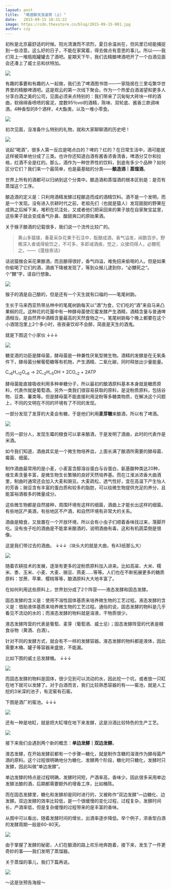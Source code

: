 ```yaml
---
layout: post
title:  "喝酒聊天涨姿势（上）"
date:   2015-09-15 10:31:22
image: https://cdn.thexstore.cn/blog/2015-09-15-001.jpg
author: czy
---
```

初秋是北京最舒适的时候。阳光清澈而不浓烈，夏日余温尚在，但风里已经能捕捉到一些凉意。这么好的日子，不能在家窝着，得去做点有意思的事儿。所以——我们背上一堆瓶瓶罐罐去了酒吧。星期天下午，我们去精酿啤酒吧开了一个白酒见面会还凑上了威士忌和伏特加。

![](https://cdn.thexstore.cn/blog/2015-09-15-002.jpg)

有趣的事要和有趣的人一起做，我们去了啤酒图书馆——一家隐居在三里屯繁华世界里的精酿啤酒吧。这是观云的第一次线下聚会。作为一个热爱白酒渴望和更多人分享白酒之美的公司，见面必须来点特别的：我们带来了沉甸甸大砖块一样的酒曲，软绵绵香喷喷的窖泥，度数95％vol的酒精，陈味、双轮底、酱香三款调味酒，4种香型的8个酒样，4大酯类，以及一堆小零食。

![](https://cdn.thexstore.cn/blog/2015-09-15-003.jpg)

初次见面，没准备什么特别的礼物，就和大家聊聊酒的历史吧！

![](https://cdn.thexstore.cn/blog/2015-09-15-004.jpg)

说起“喝酒”，很多人第一反应是喝点白的？啤的？红的？在日常生活中，酒可能就这样被简单地分成了三类。也许你还知道白酒有酱香浓香清香，啤酒分艾尔和拉格，红酒不全是红的。那么，酒作为一种世界性的饮料，到底有多少个品种？如何区分它们？我们来一个最简单，也是最基础的分类——**酿造酒｜蒸馏酒**。

世界上所有的酒都可以归纳到这个分类中。酿造酒和蒸馏酒的根本区别是：是否有蒸馏这个工序。

酿造酒的定义是：只利用酒精发酵过程酿造而成的酒精饮料。酒不是一个发明，而是一个发现。没有进入农耕时代之前，老祖先们（也就是猿人）发现甜甜的野果在成熟之后掉下来，堆积在坑洼处，又或者他们把采回来的果子放在自家聚宝盆里，这些果子就会变成香气扑鼻、酸甜爽口的原始果酒。

关于猴子酿酒的记载很多，我们说一个流传比较广的。

<blockquote>
  <p>
    黄山多猿猱，春夏采杂花果于石洼中，酝酿成酒，香气溢发，闻数百步。野樵深入者或得偷饮之，不可多，多即减酒痕，觉之，众猱伺得人，必嬲死之。——《蓬栊夜话》
  </p>
</blockquote>

话说猿猴会采花果酿酒，而且酿得很好，香气四溢，难免招来偷喝的人。但是如果你偷喝了它们的酒，酒痕下降被发现了，等到众猴儿逮到你，“必嬲死之“。个”嬲“字，请自行想象。

![](https://cdn.thexstore.cn/blog/2015-09-15-005.jpg)

猴子的酒是自己酿的，但是还有一个天生就有口福的——笔尾树鼩。

生长于马来西亚热带丛林中的笔尾树鼩每天以“酒”为食，它们吃的“酒”来自马来凸果榈的花。这种花的花蕾中有一种酵母菌使花蜜发酵产生酒精，酒精含量与普通啤酒相当，是自然界中酒精含量最高的天然食物之一。笔尾树鼩每个晚上都要在这个小酒馆泡里上2个多小时，夜夜豪饮却不会醉，简直是天生的酒鬼。

就是下图这个小家伙 ↓↓↓

![](https://cdn.thexstore.cn/blog/2015-09-15-006.jpg)

糖变酒的功臣是酵母菌，酵母菌是一种兼性厌氧型微生物。酒精的发酵是在无氧条件下，酵母菌分解葡萄糖等有机物，产生酒精、二氧化碳，同时释放出少量能量。

C_<sub>6</sub>H_<sub>12</sub>O_<sub>6</sub> &rarr; 2C_<sub>2</sub>H_<sub>5</sub>OH + 2CO_<sub>2</sub> + 2ATP

酵母菌能直接吸收利用多种单糖分子，所以最初的酿酒原料基本本身就是糖质原料，代表作就是葡萄酒。另外一类我们很容易获取的原料，是淀粉质原料，包括谷物、豆类、薯类等。但是酵母菌不能直接利用淀粉等多糖类物质，在解决这个问题上，不同的文明在不同的环境有了不同的发现。

一部分发现了发芽的大麦会有糖，于是他们利用**麦芽糖**来酿酒，所以有了啤酒。

![](https://cdn.thexstore.cn/blog/2015-09-15-007.jpg)

而另一部分人，发现生霉的粮食可以拿来酿酒，于是发明了酒曲，此时的代表作是米酒。

如今我们知道，酒曲其实是一个微生物培养皿，上面长满了酿酒所需要的酵母菌、霉菌、细菌。

制作酒曲最常用的是小麦，小麦富含醇溶谷蛋白与谷蛋白，氨基酸种类达20种，维生素含量丰富，是微生物生长繁殖的良好天然培养基。而在江淮派浓香大曲酒里，制曲时通常还会加入大麦和豌豆。大麦疏松，透气性好，宜在高温下产生怡人的芳香；豌豆含有丰富的蛋白质和较多的脂肪，可以给微生物提供充足的养分，且能富裕酒极多的微量成分。

这些微生物都是自然接种，周围环境有这样的细菌，酒曲上才能长出这样的细菌。有些地区产美酒，有些地区不产酒，和自然环境有非常大的关系。

酒曲是粮食，又放置在一个开放环境，所以会有小虫子们顺着香味找过来，落脚开吃。没有虫子吃的酒曲是不能拿来酿酒的，说明酒曲有毒，这和有机蔬菜倒是很像。

这是我们带过去的酒曲。 ↓↓↓（块头大的就是大曲，有A3纸那么大）

![](https://cdn.thexstore.cn/blog/2015-09-15-008.jpg)

随着农耕技术的发展，逐渐有更多的淀粉质原料加入进来。比如高粱、大米、糯米、黍、玉米、小麦、大麦、豌豆、燕麦……等等。人们也在不断拓展更多的糖质原料：甘蔗、苹果、樱桃等等，酿酒原料大大地丰富了。

在如何利用这些原料上，世界划分成了2个阵营——液态发酵和固态发酵。

固态发酵的含义是：使用不溶性固体基质来培养微生物的工艺过程。液态发酵的含义是：借助液体基质来培养微生物的工艺过程。通俗的说，固态发酵的物料是几乎看见不流动的水的；而液态发酵的物料就是溶液，干物质很少。

液态发酵阵营的代表是葡萄、麦芽（葡萄酒、威士忌）；固态发酵阵营的代表是粮食谷物（黄酒、白酒）。

针对不同的发酵方式，就会有不一样的发酵容器。液态发酵的物料都是液体，因此需要木桶、罐子等容器来盛放，不能漏。

比如下图的威士忌发酵桶。 ↓↓↓

![](https://cdn.thexstore.cn/blog/2015-09-15-009.jpg)

而固态发酵的物料是固体，很少见到可以流动的水，因此挖一个坑，或者放一只缸在地下就可以发酵了。对于白酒而言，我们比较熟悉容器的有——窖池，就是人工挖的3米深的池子，有泥窖有石窖。

下图是酒厂的窖池。↓↓↓

![](https://cdn.thexstore.cn/blog/2015-09-15-010.jpg)

还有一种是地缸，就是把大缸埋在地下来发酵，这是汾酒比较特色的生产工艺。

![](https://cdn.thexstore.cn/blog/2015-09-15-011.jpg)

接下来我们会遇到两个新的概念：**单边发酵｜双边发酵**。

液态发酵，在开始发酵前都有一个步骤—糖化，就是制作含糖的溶液作为酵母菌产酒的原料。这个过程很明确地分为糖化、发酵两个阶段，糖化时只糖化，发酵时只发酵，因此叫做“单边发酵”。

单边发酵的特点是过程明确，发酵时间短，产酒率高，香味少。因此很多采用单边发酵法酿的酒，后期都需要额外的增香工序，比如桶陈。

而在固态发酵里，糖化和发酵却是同时进行的，又被称作“双边发酵”—边糖化、边发酵。双边发酵的效率比较低，是一个很缓慢的变化过程，过程复杂，发酵时间长，产酒率低，但是复杂缓慢的过程带来的是丰富的香味。

从图中可以看出，随着发酵时间的增长，出酒率逐步降低。举个例子，浓香型白酒的发酵周期一般是60-80天。

![](https://cdn.thexstore.cn/blog/2015-09-15-012.jpg)

由于掌握了发酵的秘密，人们在酿酒的路上欢乐地奔跑着，接下来，发生了一件更奇妙的事——我们发明了蒸馏器。

关于蒸馏的事儿，我们下篇再说。

![](https://cdn.thexstore.cn/blog/2015-09-15-013.jpg)

～这是张预告海报～
